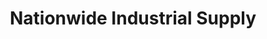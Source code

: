 ---
title: "Nationwide Industrial Supply"
url: /poland/nationwide-industrial-supply/
shop: trade
---